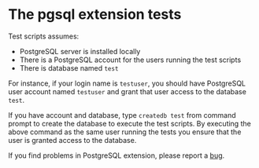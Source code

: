 # The pgsql extension tests

Test scripts assumes:

* PostgreSQL server is installed locally
* There is a PostgreSQL account for the users running the test scripts
* There is database named `test`

For instance, if your login name is `testuser`, you should have PostgreSQL user
account named `testuser` and grant that user access to the database `test`.

If you have account and database, type `createdb test` from command prompt to
create the database to execute the test scripts. By executing the above command
as the same user running the tests you ensure that the user is granted access to
the database.

If you find problems in PostgreSQL extension, please report a
[bug](https://github.com/crx/crx-src/issues).
